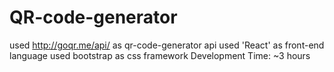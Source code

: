 # QR-code-generator
used http://goqr.me/api/ as qr-code-generator api
used 'React' as front-end language
used bootstrap as css framework
Development Time: ~3 hours

